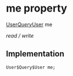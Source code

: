 


# me property






[User$Query$User](../../graphql_user_user_query.graphql/User$Query$User-class.md) me
  
_read / write_






## Implementation

```dart
User$Query$User me;


```







